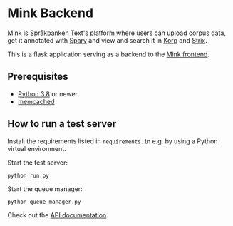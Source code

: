 # Mink Backend

Mink is [Språkbanken Text](https://spraakbanken.gu.se/)'s platform where
users can upload corpus data, get it annotated with [Sparv](https://spraakbanken.gu.se/sparv) and view and search it in
[Korp](https://spraakbanken.gu.se/korp) and [Strix](https://spraakbanken.gu.se/strix).

This is a flask application serving as a backend to the [Mink frontend](https://spraakbanken.gu.se/mink). 

## Prerequisites

* [Python 3.8](http://python.org/) or newer
* [memcached](http://memcached.org/)


## How to run a test server

Install the requirements listed in `requirements.in` e.g. by using a Python virtual environment.

Start the test server:
```
python run.py
```

Start the queue manager:
```
python queue_manager.py
```

Check out the [API documentation](http://localhost:9000/api-doc).
